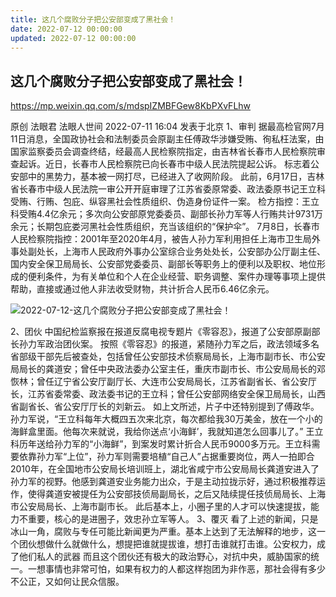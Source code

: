 ```yaml
---
title: 这几个腐败分子把公安部变成了黑社会！
date: 2022-07-12 00:00:00
updated: 2022-07-12 00:00:00
---
```


## 这几个腐败分子把公安部变成了黑社会！

https://mp.weixin.qq.com/s/mdspIZMBFGew8KbPXvFLhw

原创 法眼君 法眼人世间 2022-07-11 16:04 发表于北京
1、审判
据最高检官网7月11日消息，全国政协社会和法制委员会原副主任傅政华涉嫌受贿、徇私枉法案，由国家监察委员会调查终结，经最高人民检察院指定，由吉林省长春市人民检察院审查起诉。近日，长春市人民检察院已向长春市中级人民法院提起公诉。
标志着公安部中的黑势力，基本被一网打尽，已经进入了收网阶段。
此前，6月17日，吉林省长春市中级人民法院一审公开开庭审理了江苏省委原常委、政法委原书记王立科受贿、行贿、包庇、纵容黑社会性质组织、伪造身份证件一案。
检方指控：王立科受贿4.4亿余元；多次向公安部原党委委员、副部长孙力军等人行贿共计9731万余元；长期包庇娄河黑社会性质组织，充当该组织的“保护伞”。
7月8日，长春市人民检察院指控：2001年至2020年4月，被告人孙力军利用担任上海市卫生局外事处副处长，上海市人民政府外事办公室综合业务处处长，公安部办公厅副主任、国内安全保卫局局长、公安部党委委员、副部长等职务上的便利以及职权、地位形成的便利条件，为有关单位和个人在企业经营、职务调整、案件办理等事项上提供帮助，直接或通过他人非法收受财物，共计折合人民币6.46亿余元。

![2022-07-12-这几个腐败分子把公安部变成了黑社会！](assets/2022-07-12-这几个腐败分子把公安部变成了黑社会！.jpeg)

2、团伙
中国纪检监察报在报道反腐电视专题片《零容忍》，报道了公安部原副部长孙力军政治团伙案。
按照《零容忍》的报道，紧随孙力军之后，政法领域多名省部级干部先后被查处，包括曾任公安部技术侦察局局长，上海市副市长、市公安局局长的龚道安；曾任中央政法委办公室主任，重庆市副市长、市公安局局长的邓恢林；曾任辽宁省公安厅副厅长、大连市公安局局长，江苏省副省长、省公安厅长，江苏省委常委、政法委书记的王立科；曾任公安部网络安全保卫局局长，山西省副省长、省公安厅厅长的刘新云。
如上文所述，片子中还特别提到了傅政华。
孙力军说，“王立科每年大概四五次来北京，每次都给我30万美金，放在一个小的海鲜盒里面。他每次来就说，我给你送点‘小海鲜’，我就知道怎么回事儿了。”
王立科历年送给孙力军的“小海鲜”，到案发时累计折合人民币9000多万元。王立科需要依靠孙力军“上位”，孙力军则需要培植“自己人”占据重要岗位，两人一拍即合
2010年，在全国地市公安局长培训班上，湖北省咸宁市公安局局长龚道安进入了孙力军的视野。他感到龚道安业务能力出众，于是主动拉拢示好，通过积极推荐运作，使得龚道安被提任为公安部技侦局副局长，之后又陆续提任技侦局局长、上海市公安局局长、上海市副市长。
此后基本上，小圈子里的人才可以快速提拔，能力不重要，核心的是进圈子，效忠孙立军等人。
3、覆灭
看了上述的新闻，只是冰山一角，腐败与专任可能比新闻更为严重。基本上达到了无法解释的地步，这一个团伙想做什么就做什么，想提把谁就提拔谁，想打击谁就打击谁。公安权力，成了他们私人的武器
而且这个团伙还有极大的政治野心，对抗中央，威胁国家的统一。一想事情也非常可怕，如果有权力的人都这样抱团为非作恶，那社会得有多少不公正，又如何让民众信服。
